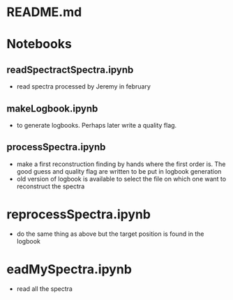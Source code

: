 # README.md


# Notebooks

## **readSpectractSpectra.ipynb**

- read spectra processed by Jeremy in february

## **makeLogbook.ipynb**
- to generate logbooks. Perhaps later write a quality flag.

## **processSpectra.ipynb**

- make a first reconstruction finding by hands where the first order is. The good guess and quality flag are
written to be put in logbook generation
- old version of logbook is available to select the file on which one want to reconstruct the spectra


# **reprocessSpectra.ipynb**
- do the same thing as above but the target position is found in the logbook


# **eadMySpectra.ipynb**
- read all the spectra
	



